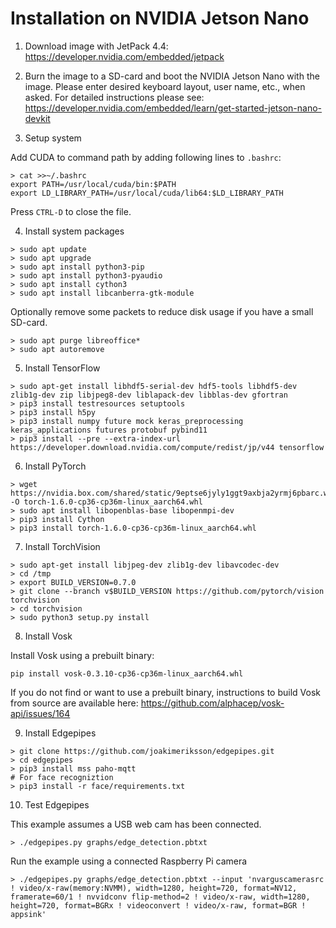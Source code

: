 # Installation on NVIDIA Jetson Nano

1. Download image with JetPack 4.4: https://developer.nvidia.com/embedded/jetpack

2. Burn the image to a SD-card and boot the NVIDIA Jetson Nano with the image.
Please enter desired keyboard layout, user name, etc., when asked.
For detailed instructions please see: https://developer.nvidia.com/embedded/learn/get-started-jetson-nano-devkit

3. Setup system

Add CUDA to command path by adding following lines to `.bashrc`:

```
> cat >>~/.bashrc
export PATH=/usr/local/cuda/bin:$PATH
export LD_LIBRARY_PATH=/usr/local/cuda/lib64:$LD_LIBRARY_PATH
```

Press `CTRL-D` to close the file.

4. Install system packages

```
> sudo apt update
> sudo apt upgrade
> sudo apt install python3-pip
> sudo apt install python3-pyaudio
> sudo apt install cython3
> sudo apt install libcanberra-gtk-module
```

Optionally remove some packets to reduce disk usage if you have a small SD-card.

```
> sudo apt purge libreoffice*
> sudo apt autoremove
```

5. Install TensorFlow

```
> sudo apt-get install libhdf5-serial-dev hdf5-tools libhdf5-dev zlib1g-dev zip libjpeg8-dev liblapack-dev libblas-dev gfortran
> pip3 install testresources setuptools
> pip3 install h5py
> pip3 install numpy future mock keras_preprocessing keras_applications futures protobuf pybind11
> pip3 install --pre --extra-index-url https://developer.download.nvidia.com/compute/redist/jp/v44 tensorflow
```

6. Install PyTorch

```
> wget https://nvidia.box.com/shared/static/9eptse6jyly1ggt9axbja2yrmj6pbarc.whl -O torch-1.6.0-cp36-cp36m-linux_aarch64.whl
> sudo apt install libopenblas-base libopenmpi-dev
> pip3 install Cython
> pip3 install torch-1.6.0-cp36-cp36m-linux_aarch64.whl
```
7. Install TorchVision

```
> sudo apt-get install libjpeg-dev zlib1g-dev libavcodec-dev
> cd /tmp
> export BUILD_VERSION=0.7.0
> git clone --branch v$BUILD_VERSION https://github.com/pytorch/vision torchvision
> cd torchvision
> sudo python3 setup.py install
```

8. Install Vosk

Install Vosk using a prebuilt binary:

```
pip install vosk-0.3.10-cp36-cp36m-linux_aarch64.whl
```

If you do not find or want to use a prebuilt binary, instructions to build Vosk from source are available here:
https://github.com/alphacep/vosk-api/issues/164

9. Install Edgepipes

```
> git clone https://github.com/joakimeriksson/edgepipes.git
> cd edgepipes
> pip3 install mss paho-mqtt
# For face recogniztion
> pip3 install -r face/requirements.txt
```

10. Test Edgepipes

This example assumes a USB web cam has been connected.

```
> ./edgepipes.py graphs/edge_detection.pbtxt
```

Run the example using a connected Raspberry Pi camera

```
> ./edgepipes.py graphs/edge_detection.pbtxt --input 'nvarguscamerasrc ! video/x-raw(memory:NVMM), width=1280, height=720, format=NV12, framerate=60/1 ! nvvidconv flip-method=2 ! video/x-raw, width=1280, height=720, format=BGRx ! videoconvert ! video/x-raw, format=BGR ! appsink'
```
